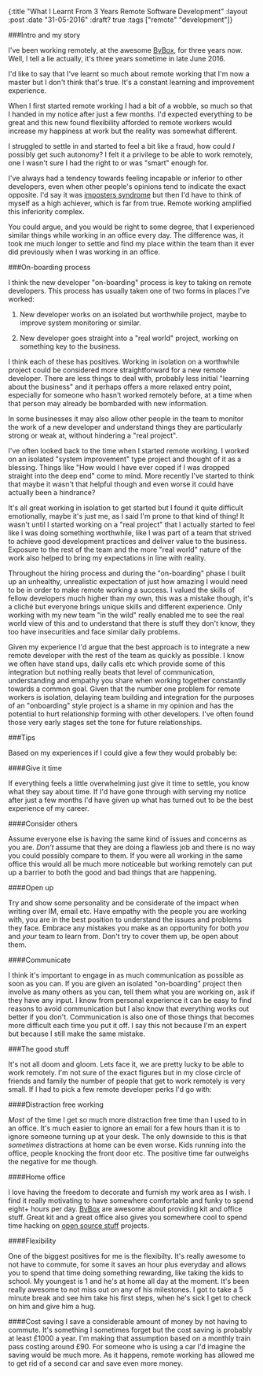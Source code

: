 {:title  "What I Learnt From 3 Years Remote Software Development"
 :layout :post
 :date   "31-05-2016"
 :draft? true
 :tags   ["remote" "development"]}

###Intro and my story

I've been working remotely, at the awesome [ByBox](http://www.bybox.com), for three years now. Well, I tell a lie actually, it's three years sometime in late June 2016.

I'd like to say that I've learnt so much about remote working that I'm now a master but I don't think that's true.
It's a constant learning and improvement experience.

When I first started remote working I had a bit of a wobble, so much so that I handed in my notice after just a few months.
I'd expected everything to be great and this new found flexibility afforded to remote workers would increase my happiness at work but the reality
was somewhat different.

I struggled to settle in and started to feel a bit like a fraud, how could *I* possibly get such autonomy?
I felt it a privilege to be able to work remotely, one I wasn't sure I had the right to or was "smart" enough for.

I've always had a tendency towards feeling incapable or inferior to other developers, even when other people's opinions tend to indicate the
exact opposite. I'd say it was [imposters syndrome](https://en.wikipedia.org/wiki/Impostor_syndrome) but then I'd have to think of myself
as a high achiever, which is far from true. Remote working amplified this inferiority complex.

You could argue, and you would be right to some degree, that I experienced similar things while working in an office every day.
The difference was, it took me much longer to settle and find my place within the team than it ever did previously when I was working in an office.

###On-boarding process

I think the new developer "on-boarding" process is key to taking on remote developers. This process has usually taken one of two forms in places I've worked:

1. New developer works on an isolated but worthwhile project, maybe to improve system monitoring or similar.

2. New developer goes straight into a "real world" project, working on something key to the business.

I think each of these has positives. Working in isolation on a worthwhile project could be considered more straightforward for a new remote developer. There are less things to deal with, probably less initial "learning about the business" and it perhaps offers a more relaxed entry point, especially for someone who hasn't worked remotely before, at a time when that person may already be bombarded with new information.

In some businesses it may also allow other people in the team to monitor the work of a new developer and understand things they are particularly strong or weak at, without hindering a "real project".

I've often looked back to the time when I started remote working. I worked on an isolated "system improvement" type project and thought of it as a blessing.
Things like "How would I have ever coped if I was dropped straight into the deep end" come to mind. More recently I've started to think that maybe it wasn't that
helpful though and even worse it could have actually been a hindrance?

It's all great working in isolation to get started but I found it quite difficult emotionally, maybe it's just me, as I said I'm prone to that kind of thing! It wasn't until I started working on a "real project" that I actually started to feel like I was doing something worthwhile, like I was part of a team that strived to achieve good development practices and deliver value to the business. Exposure to the rest of the team and the more "real world" nature of the work also helped to bring my expectations in line with reality.

Throughout the hiring process and during the "on-boarding" phase I built up an unhealthy, unrealistic expectation of just how amazing I
would need to be in order to make remote working a success. I valued the skills of fellow developers much higher than my own, this was a mistake though, it's
a cliché but everyone brings unique skills and different experience. Only working with my new team "in the wild" really enabled me to see the
real world view of this and to understand that there is stuff they don't know, they too have insecurities and face similar daily problems.

Given my experience I'd argue that the best approach is to integrate a new remote developer with the rest of the team as quickly as possible. I know we often have stand ups, daily calls etc which provide some of this integration but nothing really beats that level of communication, understanding and empathy you share when working together constantly towards a common goal. Given that the number one problem for remote workers is isolation, delaying team building and integration for the purposes of an "onboarding" style project is a shame in my opinion and has the potential to hurt relationship forming with other developers. I've often found those very early stages set the tone for future relationships.

###Tips

Based on my experiences if I could give a few they would probably be:

####Give it time

If everything feels a little overwhelming just give it time to settle, you know what they say about time. If I'd have gone through with serving my notice after just a few months I'd have given up what has turned out to be the best experience of my career.

####Consider others

Assume everyone else is having the same kind of issues and concerns as you are. *Don't* assume that they are doing a flawless job and there is no way you could possibly compare to them. If you were all working in the same office this would all be much more noticeable but working remotely can put up a barrier to both the good and bad things that are happening.

####Open up

Try and show some personality and be considerate of the impact when writing over IM, email etc.
Have empathy with the people you are working with, you are in the best position to understand the issues and problems they face.
Embrace any mistakes you make as an opportunity for both *you* and *your* team to learn from. Don't try to cover them up, be open about them.

####Communicate

I think it's important to engage in as much communication as possible as soon as you can.
If you are given an isolated "on-boarding" project then involve as many others as you can, tell them what you are working on, ask if they have any input.
I know from personal experience it can be easy to find reasons to avoid communication but I also know that everything works out better if you don't.
Communication is also one of those things that becomes more difficult each time you put it off. I say this not because I'm an expert but because I still make the same mistake.

###The good stuff

It's not all doom and gloom. Lets face it, we are pretty lucky to be able to work remotely. I'm not sure of the exact figures but in my close circle of friends and family
the number of people that get to work remotely is very small. If I had to pick a few remote developer perks I'd go with:

####Distraction free working

*Most* of the time I get so much more distraction free time than I used to in an office. It's much easier to ignore an email for a few hours than it is to
ignore someone turning up at your desk. The only downside to this is that *sometimes* distractions at home can be even worse. Kids running into the office, people knocking the front door etc.
The positive time far outweighs the negative for me though.

####Home office

I love having the freedom to decorate and furnish my work area as I wish. I find it really motivating to have somewhere comfortable and funky to spend eight+
hours per day.
[ByBox](http://www.bybox.com) are awesome about providing kit and office stuff.
Great kit and a great office also gives you somewhere cool to spend time hacking on [open source stuff](https://github.com/markwoodhall/clova) projects.

####Flexibility

One of the biggest positives for me is the flexibilty. It's really awesome to not have to commute, for some it saves an hour plus everyday and allows you to spend that
time doing something rewarding, like taking the kids to school. My youngest is 1 and he's at home all day at the moment. It's been really awesome to not miss out on
any of his milestones. I got to take a 5 minute break and see him take his first steps, when he's sick I get to check on him and give him a hug.

####Cost saving
I save a considerable amount of money by not having to commute. It's something I sometimes forget but the cost saving is probably at least £1000 a year. I'm making that assumption
 based on a monthly train pass costing around £90. For someone who is using a car I'd imagine the saving would be much more. As it happens, remote working has allowed
 me to get rid of a second car and save even more money.


